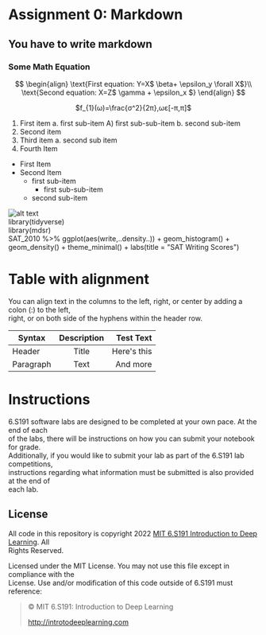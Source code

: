 # Assignment 0: Markdown
## You have to write markdown
### Some Math Equation
$$
\begin{align}
\text{First equation: Y=X$ \beta+ \epsilon_y \forall X$}\\
\text{Second equation: X=Z$ \gamma + \epsilon_x $}
\end{align}
$$
<p align="center">$f_{1}(&omega;)=\frac{&sigma;^2}{2&pi;},&omega;&epsilon;[-&pi;,&pi;]$</p>


1. First item a. first sub-item A) first sub-sub-item b. second sub-item           
2. Second item  
3. Third item a. second sub item  
4. Fourth Item    
- First Item
- Second Item
   - first sub-item
     - first sub-sub-item
  - second sub-item


![alt text](https://camo.githubusercontent.com/e6947af48fb1f3bb4f8238ee96f307dc6ddc9c9640c373484badd0cd42a3a25d/68747470733a2f2f69636f6e732e69636f6e617263686976652e636f6d2f69636f6e732f69636f6e6b612f6d656f772f3235362f6361742d636167652d69636f6e2e706e67)  
library(tidyverse)  
library(mdsr)  
SAT_2010 %>% ggplot(aes(write,..density..)) + geom_histogram() +  
geom_density() + theme_minimal() + labs(title = "SAT Writing Scores")  

# Table with alignment
You can align text in the columns to the left, right, or center by adding a colon (:) to the left,  
right, or on both side of the hyphens within the header row.  

| Syntax    | Description  | Test Text   |
| --------- | :----------: | ----------: |
| Header    |    Title     | Here's this |
| Paragraph |    Text      | And more    |

# Instructions
6.S191 software labs are designed to be completed at your own pace. At the end of each  
of the labs, there will be instructions on how you can submit your notebook for grade.  
Additionally, if you would like to submit your lab as part of the 6.S191 lab competitions,  
instructions regarding what information must be submitted is also provided at the end of  
each lab.  

## License
All code in this repository is copyright 2022 [MIT 6.S191 Introduction to Deep Learning](http://introtodeeplearning.com). All  
Rights Reserved.  

Licensed under the MIT License. You may not use this file except in compliance with the  
License. Use and/or modification of this code outside of 6.S191 must reference:

> © MIT 6.S191: Introduction to Deep Learning
>
> http://introtodeeplearning.com
